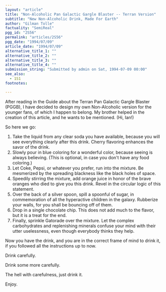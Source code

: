 ```yaml
---
layout: "article"
title: "Non-Alcoholic Pan Galactic Gargle Blaster -- Terran Version"
subtitle: "New Non-Alcoholic Drink, Made For Earth"
author: "Gilman Tolle"
factuality: "SemiReal"
pgg_id: "2S56"
permalink: "articles/2S56"
pgg_date: "1994/07/09"
article_date: "1994/07/09"
alternative_title_1: ""
alternative_title_2: ""
alternative_title_3: ""
alternative_title_4: ""
submission_string: "Submitted by admin on Sat, 1994-07-09 00:00"
see_also:
  - 1S1
footnotes: 

---
```

<div>
<p>After reading in the Guide about the Terran Pan Galactic Gargle Blaster (PGGB), I have decided to design my own Non-Alcoholic version for the younger fans, of which I happen to belong. My brother helped in the creation of this article, and he wants to be mentioned. (Hi, Ian!)</p>
<p>So here we go:</p>
<ol>
<li value="1">Take the liquid from any clear soda you have available, because you will see everything clearly after this drink. Cherry flavoring enhances the savor of the drink.</li>
<li value="2">Slowly pour in blue coloring for a wonderful color, because seeing is always believing. (This is optional, in case you don't have any food coloring.)</li>
<li value="3">Let Coke, Pepsi, or whatever you prefer, run into the mixture. Be mesmerized by the spreading blackness like the black holes of space.</li>
<li value="4">Speedily stirring the mixture, add orange juice in honor of the brave oranges who died to give you this drink. Revel in the circular logic of this statement.</li>
<li value="5">Over the back of a silver spoon, spill a spoonful of sugar, in commemoration of all the hyperactive children in the galaxy. Rubberize your walls, for you shall be bouncing off of them.</li>
<li value="6">Drop in a single chocolate chip. This does not add much to the flavor, but it is a treat for the end.</li>
<li value="7">Finally, sprinkle Gatorade over the mixture. Let the complex carbohydrates and replenishing minerals confuse your mind with their utter uselessness, even though everybody thinks they help.</li>
</ol>
<p>Now you have the drink, and you are in the correct frame of mind to drink it, if you followed all the instructions up to now.</p>
<p>Drink carefully.</p>
<p>Drink some more carefully.</p>
<p>The hell with carefulness, just drink it.</p>
<p>Enjoy.</p>
</div>
